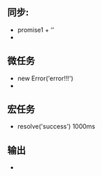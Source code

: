 ## 同步:
- promise1 + ‘’
- 

## 微任务
- new Error('error!!!')
- 

## 宏任务
- resolve('success') 1000ms

## 输出
- 